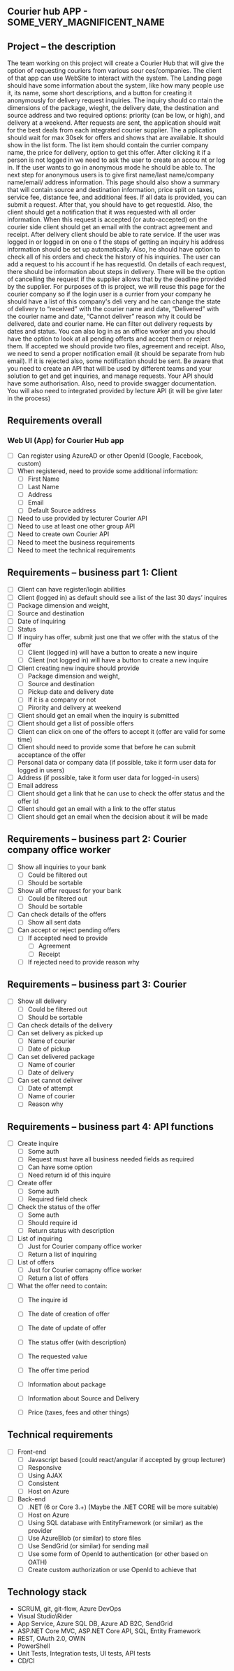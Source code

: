 ## Courier hub APP - SOME_VERY_MAGNIFICENT_NAME

## Project – the description
The team working on this project will create a Courier Hub that will give the option of requesting couriers from various sour ces/companies. The client of
that app can use WebSite to interact with the system. The Landing page should have some information about the system, like how many people use it, its
name, some short descriptions, and a button for creating it anonymously for delivery request inquiries. The inquiry should co ntain the dimensions of the
package, wieght, the delivery date, the destination and source address and two required options: priority (can be low, or high), and delivery at a
weekend. After requests are sent, the application should wait for the best deals from each integrated courier supplier. The a pplication should wait for
max 30sek for offers and shows that are available. It should show in the list form. The list item should contain the currier company name, the price for
delivery, option to get this offer. After clicking it if a person is not logged in we need to ask the user to create an accou nt or log in. If the user wants to go
in anonymous mode he should be able to. The next step for anonymous users is to give first name/last name/company name/email/ address information.
This page should also show a summary that will contain source and destination information, price split on taxes, service fee, distance fee, and additional
fees. If all data is provided, you can submit a request. After that, you should have to get requestId. Also, the client should get a notification that it was
requested with all order information. When this request is accepted (or auto-accepted) on the courier side client should get an email with the contract
agreement and receipt. After delivery client should be able to rate service. If the user was logged in or logged in on one o f the steps of getting an inquiry
his address information should be set up automatically. Also, he should have option to check all of his orders and check the history of his inquiries. The
user can add a request to his account if he has requestId. On details of each request, there should be information about steps in delivery. There will be
the option of cancelling the request if the supplier allows that by the deadline provided by the supplier. For purposes of th is project, we will reuse this
page for the courier company so if the login user is a currier from your company he should have a list of this company's deli very and he can change the
state of delivery to “received” with the courier name and date, “Delivered” with the courier name and date, “Cannot deliver” reason why it could be
delivered, date and courier name. He can filter out delivery requests by dates and status. You can also log in as an office worker and you should have the
option to look at all pending offerts and accept them or reject them. If accepted we should provide two files, agreement and receipt. Also, we need to
send a proper notification email (it should be separate from hub email). If it is rejected also, some notification should be sent.
Be aware that you need to create an API that will be used by different teams and your solution to get and get inquiries, and manage requests. Your API
should have some authorisation. Also, need to provide swagger documentation. You will also need to integrated provided by lecture API (it will be give
later in the process)


## Requirements overall
### Web UI (App) for Courier Hub app
 - [ ] Can register using AzureAD or other OpenId (Google, Facebook, custom)
 - [ ] When registered, need to provide some additional information:
    - [ ] First Name
    - [ ] Last Name
    - [ ] Address
    - [ ] Email
    - [ ] Default Source address
 - [ ] Need to use provided by lecturer Courier API
 - [ ] Need to use at least one other group API
 - [ ] Need to create own Courier API
 - [ ] Need to meet the business requirements
 - [ ] Need to meet the technical requirements

## Requirements – business part 1: Client

 -  [ ] Client can have register/login abilities
 -  [ ] Client (logged in) as default should see a list of the last 30 days’ inquires
 -  [ ] Package dimension and weight,
 -  [ ] Source and destination
 -  [ ] Date of inquiring
 -  [ ] Status
 -  [ ] If inquiry has offer, submit just one that we offer with the status of the offer
    -  [ ] Client (logged in) will have a button to create a new inquire
    -  [ ] Client (not logged in) will have a button to create a new inquire
 -  [ ] Client creating new inquire should provide
    -  [ ] Package dimension and weight,
    -  [ ] Source and destination
    -  [ ] Pickup date and delivery date
    -  [ ] If it is a company or not
    -  [ ] Pirority and delivery at weekend
 -  [ ] Client should get an email when the inquiry is submitted
 -  [ ] Client should get a list of possible offers
 -  [ ] Client can click on one of the offers to accept it (offer are valid for some time)
 -  [ ] Client should need to provide some that before he can submit acceptance of the offer
 -  [ ] Personal data or company data (if possible, take it form user data for logged in users)
 -  [ ] Address (if possible, take it form user data for logged-in users)
 -  [ ] Email address
 -  [ ] Client should get a link that he can use to check the offer status and the offer Id
 -  [ ] Client should get an email with a link to the offer status
 -  [ ] Client should get an email when the decision about it will be made

## Requirements – business part 2: Courier company office worker
 - [ ] Show all inquiries to your bank
    - [ ] Could be filtered out
    - [ ] Should be sortable
 - [ ] Show all offer request for your bank
    - [ ] Could be filtered out
    - [ ] Should be sortable
 - [ ] Can check details of the offers
    - [ ] Show all sent data
 - [ ] Can accept or reject pending offers
    - [ ] If accepted need to provide
        - [ ] Agreement
        - [ ] Receipt
    - [ ] If rejected need to provide reason why

## Requirements – business part 3: Courier
 - [ ] Show all delivery
    - [ ] Could be filtered out
    - [ ] Should be sortable
 - [ ] Can check details of the delivery
 - [ ] Can set delivery as picked up
    - [ ] Name of courier
    - [ ] Date of pickup
 - [ ] Can set delivered package
    - [ ] Name of courier
    - [ ] Date of delivery
 - [ ] Can set cannot deliver
    - [ ] Date of attempt
    - [ ] Name of courier
    - [ ] Reason why

## Requirements – business part 4: API functions

 - [ ] Create inquire
    - [ ] Some auth
    - [ ] Request must have all business needed fields as required
    - [ ] Can have some option
    - [ ] Need return id of this inquire
 - [ ] Create offer
    - [ ] Some auth
    - [ ] Required field check
 - [ ] Check the status of the offer
    - [ ] Some auth
    - [ ] Should require id
    - [ ] Return status with description
 - [ ] List of inquiring
    - [ ] Just for Courier company office worker
    - [ ] Return a list of inquiring
 - [ ] List of offers
    - [ ] Just for Courier comapny office worker
    - [ ] Return a list of offers
 - [ ] What the offer need to contain:
    - [ ] The inquire id
    - [ ] The date of creation of offer
    - [ ] The date of update of offer
    - [ ] The status offer (with description)
    - [ ] The requested value
    - [ ] The offer time period
    - [ ] Information about package
    - [ ] Information about Source and Delivery
    - [ ] Price (taxes, fees and other things)


 ## Technical requirements
 - [ ] Front-end
    - [ ] Javascript based (could react/angular if accepted by group lecturer)
    - [ ] Responsive
    - [ ] Using AJAX
    - [ ] Consistent
    - [ ] Host on Azure
 - [ ] Back-end
    - [ ] .NET (6 or Core 3.+) (Maybe the .NET CORE will be more suitable)
    - [ ] Host on Azure
    - [ ] Using SQL database with EntityFramework (or similar) as the provider
    - [ ] Use AzureBlob (or similar) to store files
    - [ ] Use SendGrid (or similar) for sending mail
    - [ ] Use some form of OpenId to authentication (or other based on OATH)
    - [ ] Create custom authorization or use OpenId to achieve that

## Technology stack
 - SCRUM, git, git-flow, Azure DevOps
 - Visual Studio\Rider
 - App Service, Azure SQL DB, Azure AD B2C, SendGrid
 - ASP.NET Core MVC, ASP.NET Core API, SQL, Entity Framework
 - REST, OAuth 2.0, OWIN
 - PowerShell
 - Unit Tests, Integration tests, UI tests, API tests
 - CD/CI